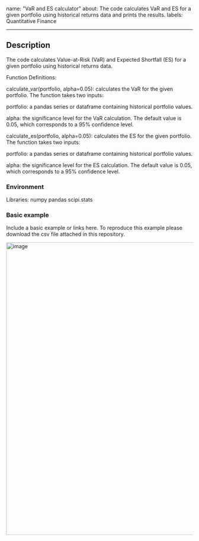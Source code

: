 name: "VaR and ES calculator"
about: The code calculates VaR and ES for a given portfolio using historical returns data and prints the results.
labels: Quantitative Finance

---

## Description
The code calculates Value-at-Risk (VaR) and Expected Shortfall (ES) for a given portfolio using historical returns data.

Function Definitions:

calculate_var(portfolio, alpha=0.05): calculates the VaR for the given portfolio. The function takes two inputs:

portfolio: a pandas series or dataframe containing historical portfolio values.

alpha: the significance level for the VaR calculation. The default value is 0.05, which corresponds to a 95% confidence level.

calculate_es(portfolio, alpha=0.05): calculates the ES for the given portfolio. The function takes two inputs:

portfolio: a pandas series or dataframe containing historical portfolio values.

alpha: the significance level for the ES calculation. The default value is 0.05, which corresponds to a 95% confidence level.


### Environment
Libraries:
numpy
pandas
scipi.stats

### Basic example
Include a basic example or links here.
To reproduce this example please download the csv file attached in this repository.

<img width="790" alt="image" src="https://user-images.githubusercontent.com/129782426/231907230-3213cafd-4697-4c69-a239-7c27e131d01e.png">


